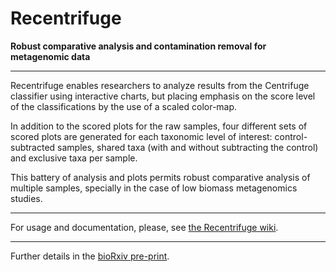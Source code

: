 # Recentrifuge
**Robust comparative analysis and contamination removal for metagenomic data**
____

Recentrifuge enables researchers to analyze results from the Centrifuge classifier using interactive charts, but placing emphasis on the score level of the classifications by the use of a scaled color-map. 

In addition to the scored plots for the raw samples, four different sets of scored plots are generated for each taxonomic level of interest: control-subtracted samples, shared taxa (with and without subtracting the control) and exclusive taxa per sample. 

This battery of analysis and plots permits robust comparative analysis of multiple samples, specially in the case of low biomass metagenomics studies.

____
For usage and documentation, please, see [the Recentrifuge wiki](https://github.com/khyox/recentrifuge/wiki).
____
Further details in the [bioRxiv pre-print](http://www.biorxiv.org/content/early/2017/09/19/190934).
